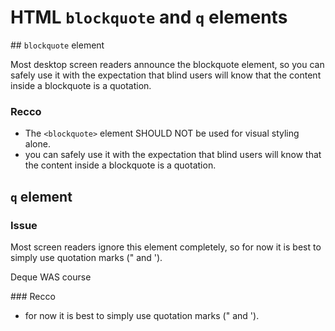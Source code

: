 # HTML `blockquote` and `q` elements

## `blockquote` element

Most desktop screen readers announce the blockquote element, so you can safely use it with the expectation that blind users will know that the content inside a blockquote is a quotation.

### Recco

* The `<blockquote>` element SHOULD NOT be used for visual styling alone.
* you can safely use it with the expectation that blind users will know that the content inside a blockquote is a quotation.

## `q` element

### Issue

Most screen readers ignore this element completely, so for now it is best to simply use quotation marks (" and ').

Deque WAS course

### Recco

* for now it is best to simply use quotation marks (" and ').

